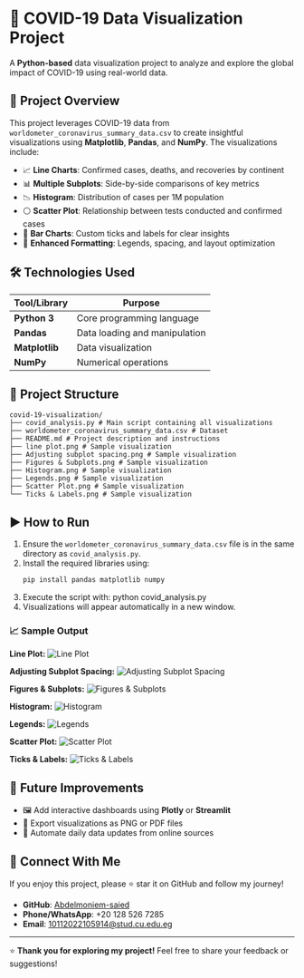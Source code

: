 # 🦠 COVID-19 Data Visualization Project

A **Python-based** data visualization project to analyze and explore the global impact of COVID-19 using real-world data.

## 📌 Project Overview

This project leverages COVID-19 data from `worldometer_coronavirus_summary_data.csv` to create insightful visualizations using **Matplotlib**, **Pandas**, and **NumPy**. The visualizations include:

- 📈 **Line Charts**: Confirmed cases, deaths, and recoveries by continent  
- 📊 **Multiple Subplots**: Side-by-side comparisons of key metrics  
- 📉 **Histogram**: Distribution of cases per 1M population  
- ⚪ **Scatter Plot**: Relationship between tests conducted and confirmed cases  
- 📅 **Bar Charts**: Custom ticks and labels for clear insights  
- 🎨 **Enhanced Formatting**: Legends, spacing, and layout optimization  

## 🛠️ Technologies Used

| Tool/Library        | Purpose                          |
|---------------------|----------------------------------|
| **Python 3**        | Core programming language        |
| **Pandas**          | Data loading and manipulation    |
| **Matplotlib**      | Data visualization               |
| **NumPy**           | Numerical operations             |

## 📂 Project Structure


```
covid-19-visualization/
├── covid_analysis.py # Main script containing all visualizations
├── worldometer_coronavirus_summary_data.csv # Dataset
├── README.md # Project description and instructions
├── line plot.png # Sample visualization
├── Adjusting subplot spacing.png # Sample visualization
├── Figures & Subplots.png # Sample visualization
├── Histogram.png # Sample visualization
├── Legends.png # Sample visualization
├── Scatter Plot.png # Sample visualization
└── Ticks & Labels.png # Sample visualization
```



## ▶️ How to Run

1. Ensure the `worldometer_coronavirus_summary_data.csv` file is in the same directory as `covid_analysis.py`.  
2. Install the required libraries using:
   ```bash
   pip install pandas matplotlib numpy
3. Execute the script with:
python covid_analysis.py
4. Visualizations will appear automatically in a new window.   




### 📈 Sample Output

**Line Plot:**
![Line Plot](line%20plot.png)

**Adjusting Subplot Spacing:**
![Adjusting Subplot Spacing](Adjusting%20subplot%20spacing.png)

**Figures & Subplots:**
![Figures & Subplots](Figures%20&%20Subplots.png)

**Histogram:**
![Histogram](Histogram.png)

**Legends:**
![Legends](Legends.png)

**Scatter Plot:**
![Scatter Plot](Scatter%20Plot.png)

**Ticks & Labels:**
![Ticks & Labels](Ticks%20&%20Labels.png)


## 🚀 Future Improvements

- 🖼️ Add interactive dashboards using **Plotly** or **Streamlit**  
- 📄 Export visualizations as PNG or PDF files  
- 🔄 Automate daily data updates from online sources  

## 🤝 Connect With Me

If you enjoy this project, please ⭐ star it on GitHub and follow my journey!

- **GitHub**: [Abdelmoniem-saied](https://github.com/Abdelmoniem-saied)  
- **Phone/WhatsApp**: +20 128 526 7285  
- **Email**: [10112022105914@stud.cu.edu.eg](mailto:10112022105914@stud.cu.edu.eg)  

---

⭐ **Thank you for exploring my project!** Feel free to share your feedback or suggestions!



